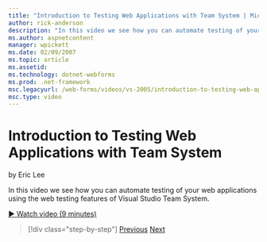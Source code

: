 ```yaml
---
title: "Introduction to Testing Web Applications with Team System | Microsoft Docs"
author: rick-anderson
description: "In this video we see how you can automate testing of your web applications using the web testing features of Visual Studio Team System."
ms.author: aspnetcontent
manager: wpickett
ms.date: 02/09/2007
ms.topic: article
ms.assetid: 
ms.technology: dotnet-webforms
ms.prod: .net-framework
msc.legacyurl: /web-forms/videos/vs-2005/introduction-to-testing-web-applications-with-team-system
msc.type: video
---
```

Introduction to Testing Web Applications with Team System
====================
by Eric Lee

In this video we see how you can automate testing of your web applications using the web testing features of Visual Studio Team System.

[&#9654; Watch video (9 minutes)](https://channel9.msdn.com/Blogs/ASP-NET-Site-Videos/introduction-to-testing-web-applications-with-team-system)

>[!div class="step-by-step"]
[Previous](introduction-to-unit-testing-with-team-system.md)
[Next](introduction-to-load-testing-web-applications-with-team-system.md)